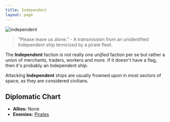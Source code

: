 ```yaml
---
title: Independent
layout: page
---
```


![independent](/images/flags/independent.png)

> "Please leave us alone." - A transmission from an unidentified Independent ship terrorized by a pirate fleet.

The **Independent** faction is not really one *unified* faction per se but rather a union of merchants, traders, workers and more. If it doesn't have a flag, then it's probably an Independent ship.

Attacking **Independent** ships are usually frowned upon in most sectors of space, as they are considered civilians.

## Diplomatic Chart

- **Allies:** None
- **Enemies:** [Pirates](pirates)
